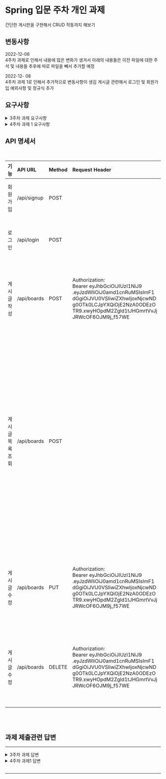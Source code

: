 # Spring 입문 주차 개인 과제

간단한 게시판을 구현해서 CRUD 작동까지 해보기

## 변동사항
2022-12-06  
4주차 과제로 인해서 내용에 많은 변화가 생겨서 아래의 내용들은 이전 파일에 대한 주석 및 내용들
추후에 따로 파일을 빼서 추가할 예정

2022-12- 08  
4주차 과제 1로 인해서 추가적으로 변동사항이 생김 게시글 관련해서 로그인 및 회원가입 예외사항 및 정규식 추가
<br/>

## 요구사항


<details>
<summary>3주차 과제 요구사항</summary>
<div markdown="1">

1. 아래의 요구사항을 기반으로 Use Case 그려보기
    - 손으로 그려도 됩니다.
    - cf. [https://narup.tistory.com/70](https://narup.tistory.com/70)
2. 전체 게시글 목록 조회 API
    - 제목, 작성자명, 작성 내용, 작성 날짜를 조회하기
    - 작성 날짜 기준 내림차순으로 정렬하기
3. 게시글 작성 API
    - 제목, 작성자명, 비밀번호, 작성 내용을 저장하고
    - 저장된 게시글을 Client 로 반환하기
4. 선택한 게시글 조회 API
    - 선택한 게시글의 제목, 작성자명, 작성 날짜, 작성 내용을 조회하기 
    (검색 기능이 아닙니다. 간단한 게시글 조회만 구현해주세요.)
5. 선택한 게시글 수정 API
    - 수정을 요청할 때 수정할 데이터와 비밀번호를 같이 보내서 서버에서 비밀번호 일치 여부를 확인 한 후
    - 제목, 작성자명, 작성 내용을 수정하고 수정된 게시글을 Client 로 반환하기
6. 선택한 게시글 삭제 API
    - 삭제를 요청할 때 비밀번호를 같이 보내서 서버에서 비밀번호 일치 여부를 확인 한 후
    - 선택한 게시글을 삭제하고 Client 로 성공했다는 표시 반환하기

</div>
</details>


<details>
<summary>4주차 과제 1 요구사항</summary>
<div markdown="1">

1. 전체 게시글 목록 조회 API
   - 제목, 작성자명(username), 작성 내용, 작성 날짜를 조회하기
   - 작성 날짜 기준 내림차순으로 정렬하기
2. 게시글 작성 API
   - 토큰을 검사하여, 유효한 토큰일 경우에만 게시글 작성 가능
   - 제목, 작성자명(username), 작성 내용을 저장하고
   - 저장된 게시글을 Client 로 반환하기
3. 선택한 게시글 조회 API
   - 선택한 게시글의 제목, 작성자명(username), 작성 날짜, 작성 내용을 조회하기
     (검색 기능이 아닙니다. 간단한 게시글 조회만 구현해주세요.)
4. 선택한 게시글 수정 API
   - ~~수정을 요청할 때 수정할 데이터와 비밀번호를 같이 보내서 서버에서 비밀번호 일치 여부를 확인 한 후~~
   - 토큰을 검사한 후, 유효한 토큰이면서 해당 사용자가 작성한 게시글만 수정 가능
   - 제목, 작성 내용을 수정하고 수정된 게시글을 Client 로 반환하기
5. 선택한 게시글 삭제 API
   - ~~삭제를 요청할 때 비밀번호를 같이 보내서 서버에서 비밀번호 일치 여부를 확인 한 후~~
   - 토큰을 검사한 후, 유효한 토큰이면서 해당 사용자가 작성한 게시글만 삭제 가능
   - 선택한 게시글을 삭제하고 Client 로 성공했다는 메시지, 상태코드 반환하기

</div>
</details>

## API 명세서

<br/>


|    기능     | API URL     | Method | Request Header                                                                                                                                                                                               | Request                                                          | Response                                                                                                                                                                                                                                                                                                                                                                                                                                                                                                                                                                                                      | Response header                                     |
|:---------:|:------------|:-------|:-------------------------------------------------------------------------------------------------------------------------------------------------------------------------------------------------------------|:-----------------------------------------------------------------|:--------------------------------------------------------------------------------------------------------------------------------------------------------------------------------------------------------------------------------------------------------------------------------------------------------------------------------------------------------------------------------------------------------------------------------------------------------------------------------------------------------------------------------------------------------------------------------------------------------------|:----------------------------------------------------|
|   회원가입    | /api/signup | POST   |                                                                                                                                                                                                              | {<br/>"username": "test1122",<br/>"password": "Test12345",<br/>} | {<br/>"msg": "회원가입 완료",<br/>"statusCode": 200<br/>}                                                                                                                                                                                                                                                                                                                                                                                                                                                                                                                                                           | |
|    로그인    | /api/login | POST   |                                                                                                                                                                                                              | {<br/>"username": "test1122",<br/>"password": "Test12345"<br/>}  | {<br/>"msg": "로그인 성공",<br/>"statusCode": 200<br/>}                                                                                                                                                                                                                                                                                                                                                                                                                                                                                                                                                            |Authorization:<br/>Bearer eyJhbGciOiJIUzI1NiJ9<br/>.eyJzdWIiOiJ0amd1cnRuMSIsImF1<br/>dGgiOiJVU0VSIiwiZXhwIjoxNjcwND<br/>g0OTk0LCJpYXQiOjE2NzA0ODEzO<br/>TR9.xwyHOpdM2Zgld1tJHGmrtVvJj<br/>JRWcOF6OJM9j_f57WE|
|  게시글 작성   | /api/boards | POST   | Authorization:<br/>Bearer eyJhbGciOiJIUzI1NiJ9<br/>.eyJzdWIiOiJ0amd1cnRuMSIsImF1<br/>dGgiOiJVU0VSIiwiZXhwIjoxNjcwND<br/>g0OTk0LCJpYXQiOjE2NzA0ODEzO<br/>TR9.xwyHOpdM2Zgld1tJHGmrtVvJj<br/>JRWcOF6OJM9j_f57WE | {<br/>"boardName": "글 제목",<br/>"contents": "글 내용"<br/>}          | {<br/>"createdAt": "2022-12-08T15:49:11.5919215",<br/>"modifiedAt": "2022-12-08T15:49:11.5919215",<br/>"id": 1,<br/>"boardName": "글 제목",<br/>"username": "test1122",<br/>"contents": "글 내용"<br/>}                                                                                                                                                                                                                                                                                                                                                                                                             |
| 게시글 목록 조회 | /api/boards | POST   |                                                                                                                                                                                                              |                                                                  | {<br/>"createdAt": "2022-12-08T15:49:11.5919215",<br/>"modifiedAt": "2022-12-08T15:49:11.5919215",<br/>"id": 1,<br/>"boardName": "글 제목",<br/>"username": "test1122",<br/>"contents": "글 내용"<br/>}<br/>{<br/>"createdAt": "2022-12-08T15:49:11.5919215",<br/>"modifiedAt": "2022-12-08T15:49:11.5919215",<br/>"id": 2,<br/>"boardName": "글 제목",<br/>"username": "test1122",<br/>"contents": "글 내용"<br/>}<br/>{<br/>"createdAt": "2022-12-08T15:49:11.5919215",<br/>"modifiedAt": "2022-12-08T15:49:11.5919215",<br/>"id": 3,<br/>"boardName": "글 제목",<br/>"username": "test2233",<br/>"contents": "글 내용"<br/>} |
|  게시글 수정   | /api/boards | PUT    | Authorization:<br/>Bearer eyJhbGciOiJIUzI1NiJ9<br/>.eyJzdWIiOiJ0amd1cnRuMSIsImF1<br/>dGgiOiJVU0VSIiwiZXhwIjoxNjcwND<br/>g0OTk0LCJpYXQiOjE2NzA0ODEzO<br/>TR9.xwyHOpdM2Zgld1tJHGmrtVvJj<br/>JRWcOF6OJM9j_f57WE | {<br/>"boardName": "제목 수정",<br/>"contents": "내용 수정"<br/>}        | {<br/>"createdAt": "2022-12-08T15:49:11.5919215",<br/>"modifiedAt": "2022-12-08T15:49:11.5919215",<br/>"id": 1,<br/>"boardName": "제목 수정",<br/>"username": "test1122",<br/>"contents": "내용 수정"<br/>}                                                                                                                                                                                                                                                                                                                                                                                                           |
|  게시글 수정   | /api/boards | DELETE | Authorization:<br/>Bearer eyJhbGciOiJIUzI1NiJ9<br/>.eyJzdWIiOiJ0amd1cnRuMSIsImF1<br/>dGgiOiJVU0VSIiwiZXhwIjoxNjcwND<br/>g0OTk0LCJpYXQiOjE2NzA0ODEzO<br/>TR9.xwyHOpdM2Zgld1tJHGmrtVvJj<br/>JRWcOF6OJM9j_f57WE |                                                                  | {<br/>"createdAt": "2022-12-08T15:49:11.5919215",<br/>"modifiedAt": "2022-12-08T15:49:11.5919215",<br/>"id": 1,<br/>"boardName": "제목 수정",<br/>"username": "test1122",<br/>"contents": "내용 수정"<br/>}                                                                                                                                                                                                                                                                                                                                                                                                           |


<br/>
<br/>

## 과제 제출관련 답변


---


<details>
<summary>3주차 과제 답변</summary>
<div markdown="1">       

**1. 수정, 삭제 API의 request를 어떤 방식으로 사용하셨나요? (param, query, body) <br/>**
> 수정시에는 `@PathVariable` 으로 `id` 값을 가져와서 "localhost:8080/api/board/1" 이렇게 `url` 링크로 접근해서
> 마지막 뒤에 붙은 값을 기준으로 삭제 및 업데이트에서 파라미터로 이용해서 사용했다. <br/>
> 그리고 나서 `requestDto로` 비밀번호 값만을 가져와서 입력하여 삭제하는데 `@RequestBody` 를 사용했다. <br/>
> 이 때에는 `JSON` 형태로 또 입력된 값 그 자체를 가져오기 위해서 사용하였으며 이를 이용해 비밀번호 값을 가져와서
> 비교하는데 사용했다.


**2. 어떤 상황에 어떤 방식의 request를 써야하나요? <br/>**
> ● @PathVariable <br/>
> 우선 이번처럼 `uri` 경로의 일부를 파라미터로 이용하는 방법을 통해 내가 원하는 게시글을 찾거나 또는 상품페이지 같은 경우를 <br/>
> 찾고 또 수정하고 하는데 있어서 매우 유용한것 같아서 이러한 상황에서 `@PathVariable` 이 매우 유용한 것 같다. <br/>
https://u0hun.tistory.com/21 이런 식으로 글마다 `@PathVariable` 를 사용해서 주소로 활용하는것 같다. <br/>
> ● @RequestParam <br/>
> GET 방식으로 넘어오는 경우에 용이한데 그 예로 들자면 https://newsstand.naver.com/?list=&pcode=422 <br/>
> 위 링크 처럼 주소 뒤에 `key` 와 `value` 받는 모습처럼 기능한다. 이 또한 사이트 주소별로 구분짓기에 매우 용이하다.
> 즉, `uri` 의 뒤에 부튼 파라미터의 값을 가져오는 방식이다. <br/>
> ● @RequestBody <br/>
> 이런식의 경우에는 객체를 반환해주기 때문에 `response` 로 받아올 때 `JSON` 객체로 받아오기에 유용하다. <br/>
> 다른 기존의 방식들처럼 통째로 넘기기 보다는 딱 필요한 부분의 데이터만을 넘기기 때문에 지금처럼 게시판에서
> 삭제 및 수정에서 비밀번호의 값만을 `JSON` 객체로 사용하기에 이런 상황에 유용하다.

**3. RESTful한 API를 설계했나요? 어떤 부분이 그런가요? 어떤 부분이 그렇지 않나요? <br/>**
> 어느정도 그렇게 했다고 생각합니다. <br/>
> 게시판의 글을 업로드, 삭제, 수정, 긁어오기 등... `REST API` 를 말하는 핵심요소인 `CRUD` 에 있어서 필요한 기능은 기본적으로 다 구현했기 때문에 `Restfull` 하게 설계했다고 생각합니다. <br/>
> 하지만 아직 `DTO` 를 세세하게 나누고 메소드명만을 보고 바로바로 이 기능에 대해 이해하는 부분에 있어서 즉, 메소드명을 잘 만드는 부분에 있어서 좀 부족하다고 생각합니다.


**4. 적절한 관심사 분리를 적용하였나요? (Controller, Repository, Service) <br/>**
> ● Controller <br/>
> 클라이언트의 요청을 받아서 `service로` 날려보내서 중간다리 역할을 하는 부분 <br/>
> 즉, 게시판에서 `CRUD` 에 관련한 기능들을 수행하기 요청과 응답을 날려주는 부분으로서만의 기능을 하게 구현했다고 생각합니다. <br/>
> ● Service <br/>
> 흔히들 말하는 "비즈니스 로직" 을 실행하는 부분으로 이번 게시판에서는 값을 `Repo` 에서 가져오고 그것을 `Dto` 에 넣으며, <br/>
> 그 과정에서 `DB` 에 접근 및 중간에서 생기는 예외 사항들에 대한 부분들을 처리하는등 서비스의 역할을 잘 적용했다고 생각합니다. <br/>
> ● Repository <br/>
> 엔티티에 의해 생성된 게시판 자료들을 접근하기 위한 코드가 들어가 있다. <br/>
> 이를 이용해서 `board` 의 정보를 긁어와서 담는것이 가능해지기 때문에 일반적으로 `DB` 접근 관려 코드가 모인 장소로서의 기능을
> 비슷하게나마 사용하였다고 생각합니다.

</div>
</details>

<details>
<summary>4주차 과제1 답변</summary>
<div markdown="1">       

1. 처음 설계한 API 명세서에 변경사항이 있었나요? 변경 되었다면 어떤 점 때문 일까요? 첫 설계의 중요성에 대해 작성해 주세요!

>API 명세서에서 변경은 없었으나 API 명세서를 잘 읽지 않고 진행하게 되어서 계속해서 중간중간 파일이 추가되었던게 아쉬웠습니다.  
>그래서 처음 설계시 잘 만들어진 것을 참고로 하면 중간과정에서 쓸데없는 코드가 줄고 개발시간 단축의 효과가 있을 거 같습니다.

2. ERD를 먼저 설계한 후 Entity를 개발했을 때 어떤 점이 도움이 되셨나요?

>ERD 라는 것을 처음 알아서 시작전에 제대로 구상하지 못하고 시작했던 것 같습니다.  
>다만 이를 통해서 내가 어떠한 엔티티 값을 필요로 하는지를 미리 인지하고 작성이 가능해지면  
>엔티티에 쓸모없는 값이 들어갔다가 삭제되고 하는 그러한 쓸데없는 과정이 줄 것 같습니다.

3. JWT를 사용하여 인증/인가를 구현 했을 때의 장점은 무엇일까요?

>- 사용자 인증에 필요한 모든 정보는 토큰 자체에 포함하기 때문에 별도의 인증 저장소가 필요 없습니다.
>- 그래서 인증 서버와 DB에 의존하지 않아도 된다.
>- 쿠키를 전달하지 않아도 되므로 쿠키를 사용함으로써 발생하는 취약점이 사라진다.
>- 파기시간(만기) 이 내장되어 있다.
>- 트래픽에 대한 부담이 적다.


4. 반대로 JWT를 사용한 인증/인가의 한계점은 무엇일까요?

>- 토큰 자체에 정보를 담고 있으므로 이를 탈취당했을 때 매우 위험한 약점이 존재한다.
>- 토큰의 페이로드에 3종류의 claim 을 저장하기 때문에 정보가 많아질수록 토큰의 길이가 늘어나 네트워크에 부하를 줄 수 있다.
>- 페이로드 자체는 암호화가 된것이 아니라, BASE64 로 인코딩 된 것이다. 그래서, 중간에 탈취하여 디코딩 시 데이터를 볼 수 있으므로,<br/>JWE 로 암호화 하거나 페이로드에 중요 데이터를 넣지 말아야 한다.

5. 만약 댓글 기능이 있는 블로그에서 댓글이 달려있는 게시글을 삭제하려고 한다면 무슨 문제가 발생할까요? Database 테이블 관점에서 해결방법이 무엇일까요?

>해당되는 글에 달려있는 댓글 및 답글 그리고 좋아요 싫어요 같은 관련된 정보들이 다 삭제되어야 한다.  
>DB 관점에서는 게시글 테이블과 댓글 테이블이 서로 다른 테이블인데 외래 키 를 통해서 서로간의 정보를 주고 받기 때문에  
>삭제할 때 이와 연관된 모든 정보를 삭제해야 한다.  
>ON DELETE CASCADE 이는 부모 테이블의 row 에 delete 또는 update 명령어를 적용할 때,  
>자동적으로 자식 테이블의 매치되는 row 에도 똑같이 반영하는 역할을 한다.  
>이를 위해서 외래키 옵션에 ON DELETE CASCADE 를 설정해 주어야 한다.

6. IoC / DI 에 대해 간략하게 설명해 주세요!

>의존성 주입을 하게 되면 예를 들어 Controller 에다가 Service 를 주입했다가 가정하자.  
>이렇게 되면 Controller 외부에서 객체를 생성해서 해당 객체를 클래스 내부에 주입해서 사용이 가능하다.  
>그러면 원래는 제어권한이 컨트롤러에 있으나 이경우에는 Controller 이 아니라 IOC-Container 가 가지게 된다.  
>그래서 이를 제어의 역전(IOC) 라고 부른다.

</div>
</details>

<br/>

-----
